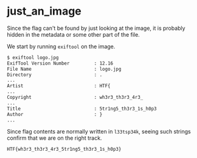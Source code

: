 # just_an_image

Since the flag can't be found by just looking at the image, it is probably hidden in the metadata or some other part of the file.

We start by running `exiftool` on the image.

```bash
$ exiftool logo.jpg
ExifTool Version Number         : 12.16
File Name                       : logo.jpg
Directory                       : .
...
Artist                          : HTF{
...
Copyright                       : wh3r3_th3r3_4r3_
...
Title                           : 5tr1ng5_th3r3_1s_h0p3
Author                          : }
...
```

Since flag contents are normally written in `l33tsp34k`, seeing such strings confirm that we are on the right track.

`HTF{wh3r3_th3r3_4r3_5tr1ng5_th3r3_1s_h0p3}`